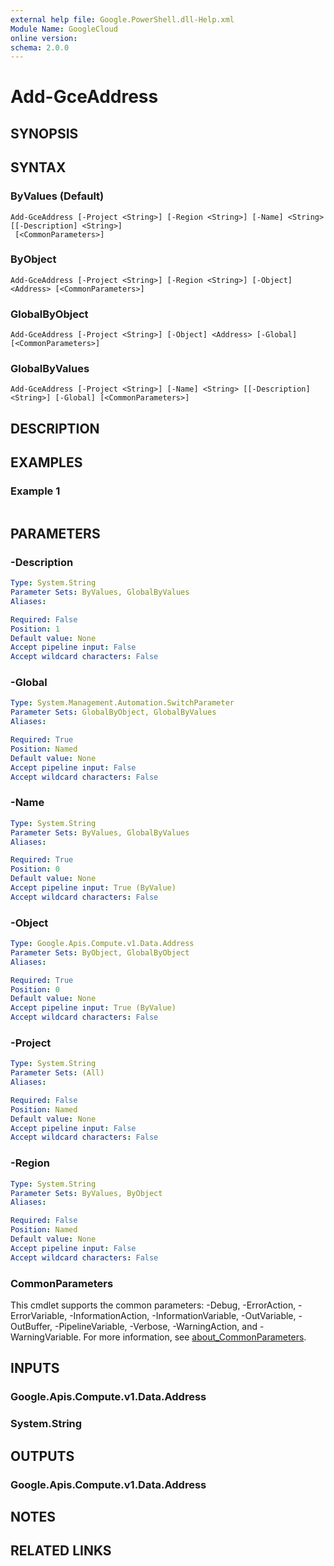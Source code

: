 ```yaml
---
external help file: Google.PowerShell.dll-Help.xml
Module Name: GoogleCloud
online version:
schema: 2.0.0
---
```


# Add-GceAddress

## SYNOPSIS


## SYNTAX

### ByValues (Default)
```
Add-GceAddress [-Project <String>] [-Region <String>] [-Name] <String> [[-Description] <String>]
 [<CommonParameters>]
```

### ByObject
```
Add-GceAddress [-Project <String>] [-Region <String>] [-Object] <Address> [<CommonParameters>]
```

### GlobalByObject
```
Add-GceAddress [-Project <String>] [-Object] <Address> [-Global] [<CommonParameters>]
```

### GlobalByValues
```
Add-GceAddress [-Project <String>] [-Name] <String> [[-Description] <String>] [-Global] [<CommonParameters>]
```

## DESCRIPTION


## EXAMPLES

### Example 1
```powershell

```



## PARAMETERS

### -Description


```yaml
Type: System.String
Parameter Sets: ByValues, GlobalByValues
Aliases:

Required: False
Position: 1
Default value: None
Accept pipeline input: False
Accept wildcard characters: False
```

### -Global


```yaml
Type: System.Management.Automation.SwitchParameter
Parameter Sets: GlobalByObject, GlobalByValues
Aliases:

Required: True
Position: Named
Default value: None
Accept pipeline input: False
Accept wildcard characters: False
```

### -Name


```yaml
Type: System.String
Parameter Sets: ByValues, GlobalByValues
Aliases:

Required: True
Position: 0
Default value: None
Accept pipeline input: True (ByValue)
Accept wildcard characters: False
```

### -Object


```yaml
Type: Google.Apis.Compute.v1.Data.Address
Parameter Sets: ByObject, GlobalByObject
Aliases:

Required: True
Position: 0
Default value: None
Accept pipeline input: True (ByValue)
Accept wildcard characters: False
```

### -Project


```yaml
Type: System.String
Parameter Sets: (All)
Aliases:

Required: False
Position: Named
Default value: None
Accept pipeline input: False
Accept wildcard characters: False
```

### -Region


```yaml
Type: System.String
Parameter Sets: ByValues, ByObject
Aliases:

Required: False
Position: Named
Default value: None
Accept pipeline input: False
Accept wildcard characters: False
```

### CommonParameters
This cmdlet supports the common parameters: -Debug, -ErrorAction, -ErrorVariable, -InformationAction, -InformationVariable, -OutVariable, -OutBuffer, -PipelineVariable, -Verbose, -WarningAction, and -WarningVariable. For more information, see [about_CommonParameters](http://go.microsoft.com/fwlink/?LinkID=113216).

## INPUTS

### Google.Apis.Compute.v1.Data.Address

### System.String

## OUTPUTS

### Google.Apis.Compute.v1.Data.Address

## NOTES

## RELATED LINKS
